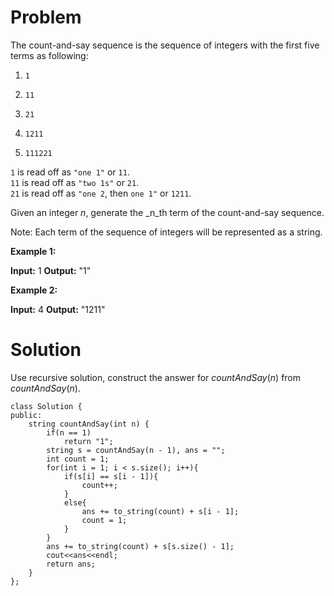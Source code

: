 # **Problem**
The count-and-say sequence is the sequence of integers with the first five terms as following:

1.     1
2.     11
3.     21
4.     1211
5.     111221

`1`  is read off as  `"one 1"`  or  `11`.  
`11`  is read off as  `"two 1s"`  or  `21`.  
`21`  is read off as  `"one 2`, then  `one 1"`  or  `1211`.  

Given an integer  _n_, generate the  _n_th  term of the count-and-say sequence.

Note: Each term of the sequence of integers will be represented as a string.

**Example 1:**

**Input:** 1
**Output:** "1"

**Example 2:**

**Input:** 4
**Output:** "1211"

# **Solution**

Use recursive solution, construct the answer for $countAndSay(n)$ from $countAndSay(n)$.
```
class Solution {
public:
    string countAndSay(int n) {
        if(n == 1)
            return "1";
        string s = countAndSay(n - 1), ans = "";
        int count = 1;
        for(int i = 1; i < s.size(); i++){
            if(s[i] == s[i - 1]){
                count++;
            }
            else{
                ans += to_string(count) + s[i - 1];
                count = 1;
            }
        }
        ans += to_string(count) + s[s.size() - 1];
        cout<<ans<<endl;
        return ans;
    }
};
```

<!--stackedit_data:
eyJoaXN0b3J5IjpbNzQzMzQ1MDI0XX0=
-->